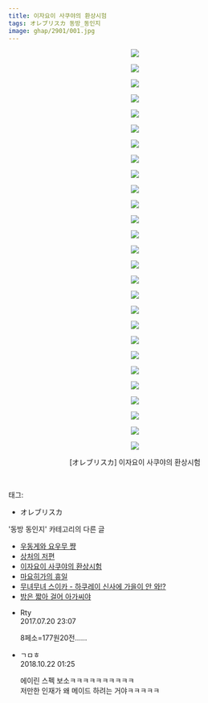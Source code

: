 ```yaml
---
title: 이자요이 사쿠야의 환상시험
tags: オレブリスカ 동방_동인지
image: ghap/2901/001.jpg
---
```

<div class="article">
<p style="text-align: center; clear: none; float: none;"><img src="{{ site.nasurl }}/ghap/2901/001.jpg"/></p>
<p style="text-align: center; clear: none; float: none;"><img src="{{ site.nasurl }}/ghap/2901/002.jpg"/></p>
<p style="text-align: center; clear: none; float: none;"><img src="{{ site.nasurl }}/ghap/2901/003.jpg"/></p>
<p style="text-align: center; clear: none; float: none;"><img src="{{ site.nasurl }}/ghap/2901/004.jpg"/></p>
<p style="text-align: center; clear: none; float: none;"><img src="{{ site.nasurl }}/ghap/2901/005.jpg"/></p>
<p style="text-align: center; clear: none; float: none;"><img src="{{ site.nasurl }}/ghap/2901/006.jpg"/></p>
<p style="text-align: center; clear: none; float: none;"><img src="{{ site.nasurl }}/ghap/2901/007.jpg"/></p>
<p style="text-align: center; clear: none; float: none;"><img src="{{ site.nasurl }}/ghap/2901/008.jpg"/></p>
<p style="text-align: center; clear: none; float: none;"><img src="{{ site.nasurl }}/ghap/2901/009.jpg"/></p>
<p style="text-align: center; clear: none; float: none;"><img src="{{ site.nasurl }}/ghap/2901/010.jpg"/></p>
<p style="text-align: center; clear: none; float: none;"><img src="{{ site.nasurl }}/ghap/2901/011.jpg"/></p>
<p style="text-align: center; clear: none; float: none;"><img src="{{ site.nasurl }}/ghap/2901/012.jpg"/></p>
<p style="text-align: center; clear: none; float: none;"><img src="{{ site.nasurl }}/ghap/2901/013.jpg"/></p>
<p style="text-align: center; clear: none; float: none;"><img src="{{ site.nasurl }}/ghap/2901/014.jpg"/></p>
<p style="text-align: center; clear: none; float: none;"><img src="{{ site.nasurl }}/ghap/2901/015.jpg"/></p>
<p style="text-align: center; clear: none; float: none;"><img src="{{ site.nasurl }}/ghap/2901/016.jpg"/></p>
<p style="text-align: center; clear: none; float: none;"><img src="{{ site.nasurl }}/ghap/2901/017.jpg"/></p>
<p style="text-align: center; clear: none; float: none;"><img src="{{ site.nasurl }}/ghap/2901/018.jpg"/></p>
<p style="text-align: center; clear: none; float: none;"><img src="{{ site.nasurl }}/ghap/2901/019.jpg"/></p>
<p style="text-align: center; clear: none; float: none;"><img src="{{ site.nasurl }}/ghap/2901/020.jpg"/></p>
<p style="text-align: center; clear: none; float: none;"><img src="{{ site.nasurl }}/ghap/2901/021.jpg"/></p>
<p style="text-align: center; clear: none; float: none;"><img src="{{ site.nasurl }}/ghap/2901/022.jpg"/></p>
<p style="text-align: center; clear: none; float: none;"><img src="{{ site.nasurl }}/ghap/2901/023.jpg"/></p>
<p style="text-align: center; clear: none; float: none;"><img src="{{ site.nasurl }}/ghap/2901/024.jpg"/></p>
<p style="text-align: center; clear: none; float: none;"><img src="{{ site.nasurl }}/ghap/2901/025.jpg"/></p>
<p style="text-align: center; clear: none; float: none;"><img src="{{ site.nasurl }}/ghap/2901/026.jpg"/></p>
<p style="text-align: center; clear: none; float: none;"><img src="{{ site.nasurl }}/ghap/2901/027.jpg"/></p>
<p style="text-align: center; clear: none; float: none;">[オレブリスカ] 이자요이 사쿠야의 환상시험</p>
<p><br/></p>
</div><div class="tagTrail">
<p>태그: </p>
<ul>
<li>オレブリスカ</li>
</ul>
</div><div class="another">
<p>'동방 동인지' 카테고리의 다른 글</p>
<ul>
<li><a href="/2016-12-14-ghap_2903">우동게와 요우무 쨩</a></li>
<li><a href="/2016-12-14-ghap_2902">상처의 저편</a></li>
<li><a href="/2016-12-14-ghap_2901">이자요이 사쿠야의 환상시험</a></li>
<li><a href="/2016-12-14-ghap_2900">마요히가의 휴일</a></li>
<li><a href="/2016-12-14-ghap_2899">무녀무녀 스이카 - 하쿠레이 신사에 가을이 안 와!?</a></li>
<li><a href="/2016-12-14-ghap_2897">밤은 짧아 걸어 아가씨야</a></li>
</ul>
</div><div class="cb_module cb_fluid">
<div class="cb_wrt cb_profile">
<div class="comment">
<ul>
<li class="cb_thumb_off" id="comment15040670">
<div class="cb_comment_area">
<div class="cb_info_area">
<div class="cb_section">
<span class="cb_nick_name">Rty</span>
</div>
<div class="cb_section">
<span class="cb_date">2017.07.20 23:07 </span>
</div>
</div>
<div class="cb_dsc_comment">
<p class="cb_dsc">
											8페소=177원20전......
										</p>
</div>
</div></li>
<li class="cb_thumb_off" id="comment15359410">
<div class="cb_comment_area">
<div class="cb_info_area">
<div class="cb_section">
<span class="cb_nick_name">ㄱㅁㅎ</span>
</div>
<div class="cb_section">
<span class="cb_date">2018.10.22 01:25 </span>
</div>
</div>
<div class="cb_dsc_comment">
<p class="cb_dsc">
											에이린 스펙 보소ㅋㅋㅋㅋㅋㅋㅋㅋㅋㅋ<br/>
저만한 인재가 왜 메이드 하려는 거야ㅋㅋㅋㅋㅋ
										</p>
</div>
</div></li>
</ul>
</div>
</div><!-- commentList close -->
</div>